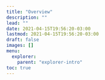 ```yaml
---
title: "Overview"
description: ""
lead: ""
date: 2021-04-15T19:56:20-03:00
lastmod: 2021-04-15T19:56:20-03:00
draft: false
images: []
menu: 
  explorer:
    parent: "explorer-intro"
toc: true
---
```


